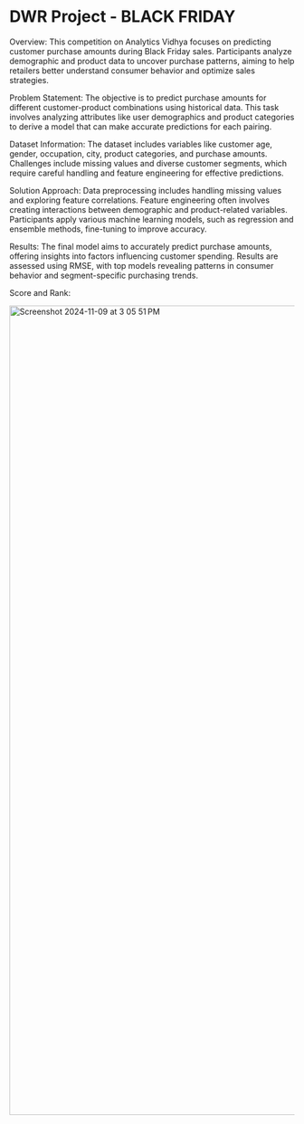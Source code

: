 <h1>DWR Project - BLACK FRIDAY </h1>

Overview: This competition on Analytics Vidhya focuses on predicting customer purchase amounts during Black Friday sales. Participants analyze demographic and product data to uncover purchase patterns, aiming to help retailers better understand consumer behavior and optimize sales strategies.

Problem Statement: The objective is to predict purchase amounts for different customer-product combinations using historical data. This task involves analyzing attributes like user demographics and product categories to derive a model that can make accurate predictions for each pairing.

Dataset Information: The dataset includes variables like customer age, gender, occupation, city, product categories, and purchase amounts. Challenges include missing values and diverse customer segments, which require careful handling and feature engineering for effective predictions.

Solution Approach: Data preprocessing includes handling missing values and exploring feature correlations. Feature engineering often involves creating interactions between demographic and product-related variables. Participants apply various machine learning models, such as regression and ensemble methods, fine-tuning to improve accuracy.

Results: The final model aims to accurately predict purchase amounts, offering insights into factors influencing customer spending. Results are assessed using RMSE, with top models revealing patterns in consumer behavior and segment-specific purchasing trends.

Score and Rank:

<img width="1431" alt="Screenshot 2024-11-09 at 3 05 51 PM" src="https://github.com/user-attachments/assets/36acbec9-9656-45e0-a154-11044d259648">
